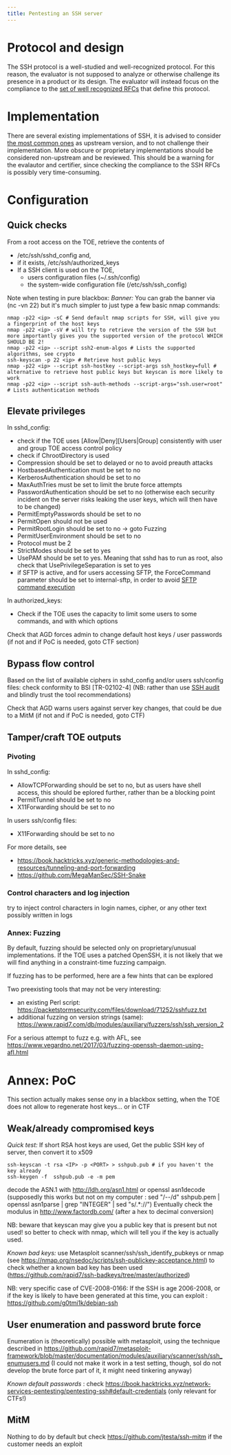 ```yaml
---
title: Pentesting an SSH server
---
```


# Protocol and design
The SSH protocol is a well-studied and well-recognized protocol. For this reason, the evaluator is not supposed to analyze or otherwise challenge its presence in a product or its design. The evaluator will instead focus on the compliance to the [set of well recognized RFCs](https://www.openssh.com/specs.html) that define this protocol.

# Implementation
There are several existing implementations of SSH, it is advised to consider [the most common ones](https://en.wikipedia.org/wiki/Comparison_of_SSH_servers) as upstream version, and to not challenge their implementation. More obscure or proprietary implementations should be considered non-upstream and be reviewed. This should be a warning for the evalautor and certifier, since checking the compliance to the SSH RFCs is possibly very time-consuming.

# Configuration
## Quick checks
From a root access on the TOE, retrieve the contents of
 - /etc/ssh/sshd_config and,
 - if it exists, /etc/ssh/authorized_keys 
 - If a SSH client is used on the TOE, 
     - users configuration files (~/.ssh/config)
     - the system-wide configuration file (/etc/ssh/ssh_config)

Note when testing in pure blackbox: *Banner:* You can grab the banner via (nc -vn <ip> 22) but it's much simpler to just type a few basic nmap commands:
```
nmap -p22 <ip> -sC # Send default nmap scripts for SSH, will give you a fingerprint of the host keys
nmap -p22 <ip> -sV # will try to retrieve the version of the SSH but more importantly gives you the supported version of the protocol WHICH SHOULD BE 2!
nmap -p22 <ip> --script ssh2-enum-algos # Lists the supported algorithms, see crypto 
ssh-keyscan -p 22 <ip> # Retrieve host public keys 
nmap -p22 <ip> --script ssh-hostkey --script-args ssh_hostkey=full # alternative to retrieve host public keys but keyscan is more likely to work
nmap -p22 <ip> --script ssh-auth-methods --script-args="ssh.user=root" # Lists authentication methods
```
## Elevate privileges
In sshd_config:
 - check if the TOE uses [Allow|Deny][Users|Group] consistently with user and group TOE access control policy
 - check if ChrootDirectory is used
 - Compression should be set to delayed or no to avoid preauth attacks
 - HostbasedAuthentication must be set to no
 - KerberosAuthentication should be set to no 
 - MaxAuthTries must be set to limit the brute force attempts
 - PasswordAuthentication should be set to no (otherwise each security incident on the server risks leaking the user keys, which will then have to be changed)
 - PermitEmptyPasswords should be set to no
 - PermitOpen should not be used
 - PermitRootLogin should be set to no  -> goto Fuzzing
 - PermitUserEnvironment should be set to no
 - Protocol must be 2
 - StrictModes should be set to yes
 - UsePAM should be set to yes. Meaning that sshd has to run as root, also check that UsePrivilegeSeparation is set to yes
 - if SFTP is active, and for users accessing SFTP, the ForceCommand parameter should be set to internal-sftp, in order to avoid [SFTP command execution](https://book.hacktricks.xyz/network-services-pentesting/pentesting-ssh)

In authorized_keys:
 - Check if the TOE uses the capacity to limit some users to some commands, and with which options

Check that AGD forces admin to change default host keys / user passwords (if not and if PoC is needed, goto CTF section)

## Bypass flow control
Based on the list of available ciphers in sshd_config and/or users ssh/config files: check conformity to BSI [TR-02102-4] (NB: rather than use [SSH audit](https://github.com/jtesta/ssh-audit) and blindly trust the tool recommendations)

Check that AGD warns users against server key changes, that could be due to a MitM (if not and if PoC is needed, goto CTF)

## Tamper/craft TOE outputs
### Pivoting
In sshd_config:
 - AllowTCPForwarding should be set to no, but as users have shell access, this should be eplored further, rather than be a blocking point 
 - PermitTunnel should be set to no
 - X11Forwarding should be set to no

In users ssh/config files:
 - X11Forwarding should be set to no

For more details, see 
 - https://book.hacktricks.xyz/generic-methodologies-and-resources/tunneling-and-port-forwarding
 - https://github.com/MegaManSec/SSH-Snake

### Control characters and log injection
try to inject control characters in login names, cipher, or any other text possibly written in logs

### Annex: Fuzzing
By default, fuzzing should be selected only on proprietary/unusual implementations. If the TOE uses a patched OpenSSH, it is not likely that we will find anything in a constraint-time fuzzing campaign.

If fuzzing has to be performed, here are a few hints that can be explored

Two preexisting tools that may not be very interesting:
 - an existing Perl script: https://packetstormsecurity.com/files/download/71252/sshfuzz.txt
 - additional fuzzing on version strings (same): https://www.rapid7.com/db/modules/auxiliary/fuzzers/ssh/ssh_version_2

For a serious attempt to fuzz e.g. with AFL, see https://www.vegardno.net/2017/03/fuzzing-openssh-daemon-using-afl.html 


# Annex: PoC 
This section actually makes sense ony in a blackbox setting, when the TOE does not allow to regenerate host keys... or in CTF

## Weak/already compromised keys 

*Quick test:* If short RSA host keys are used, Get the public SSH key of server, then convert it to x509
```
ssh-keyscan -t rsa <IP> -p <PORT> > sshpub.pub # if you haven't the key already
ssh-keygen -f  sshpub.pub -e -m pem  
```
decode the ASN.1 with http://ldh.org/asn1.html or openssl asn1decode (supposedly this works but not on my computer : sed "/--/d" sshpub.pem | openssl asn1parse | grep "INTEGER" | sed "s/.*://")
Eventually check the modulus in http://www.factordb.com/ (after a hex to decimal conversion)

NB: beware that keyscan may give you a public key that is present but not used! so better to check with nmap, which will tell you if the key is actually used.

*Known bad keys:*
use Metasploit scanner/ssh/ssh_identify_pubkeys or nmap (see https://nmap.org/nsedoc/scripts/ssh-publickey-acceptance.html) to check whether a known bad key has been used (https://github.com/rapid7/ssh-badkeys/tree/master/authorized)

NB: very specific case of CVE-2008-0166: If the SSH is age 2006-2008, or if the key is likely to have been generated at this time, you can exploit : https://github.com/g0tmi1k/debian-ssh 

## User enumeration and password brute force
Enumeration is (theoretically) possible with metasploit, using the technique described in https://github.com/rapid7/metasploit-framework/blob/master/documentation/modules/auxiliary/scanner/ssh/ssh_enumusers.md
(I could not make it work in a test setting, though, soI do not develop the brute force part of it, it might need tinkering anyway)

*Known default passwords* : check https://book.hacktricks.xyz/network-services-pentesting/pentesting-ssh#default-credentials
(only relevant for CTFs!)

## MitM
Nothing to do by default but check https://github.com/jtesta/ssh-mitm if the customer needs an exploit
